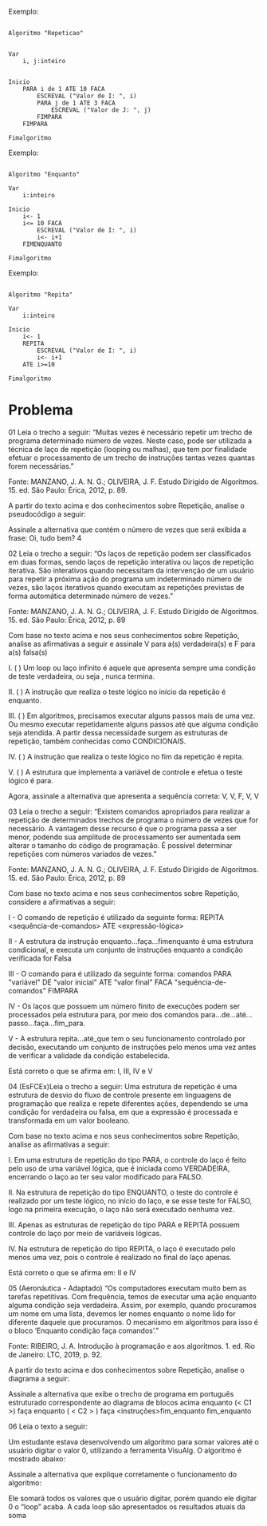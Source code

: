 Exemplo:

```

Algoritmo "Repeticao"


Var
	i, j:inteiro


Inicio
	PARA i de 1 ATE 10 FACA
		ESCREVAL ("Valor de I: ", i)
		PARA j de 1 ATE 3 FACA
			ESCREVAL ("Valor de J: ", j)
		FIMPARA
	FIMPARA	

Fimalgoritmo

```


Exemplo:

```

Algoritmo "Enquanto"

Var
	i:inteiro

Inicio
	i<- 1
	i<= 10 FACA
		ESCREVAL ("Valor de I: ", i)
		i<- i+1
	FIMENQUANTO

Fimalgoritmo

```

Exemplo:

```

Algoritmo "Repita"

Var
	i:inteiro

Inicio
	i<- 1
	REPITA
		ESCREVAL ("Valor de I: ", i)
		i<- i+1
	ATE i>=10

Fimalgoritmo

```


# Problema

01
Leia o trecho a seguir:
“Muitas vezes é necessário repetir um trecho de programa determinado número de vezes. Neste caso, pode ser utilizada a técnica de laço de repetição (looping ou malhas), que tem por finalidade efetuar o processamento de um trecho de instruções tantas vezes quantas forem necessárias.”

Fonte: MANZANO, J. A. N. G.; OLIVEIRA, J. F. Estudo Dirigido de Algoritmos. 15. ed. São Paulo: Érica, 2012, p. 89.

A partir do texto acima e dos conhecimentos sobre Repetição, analise o pseudocódigo a seguir:


​Assinale a alternativa que contém o número de vezes que será exibida a frase: Oi, tudo bem?
4


02
Leia o trecho a seguir:
“Os laços de repetição podem ser classificados em duas formas, sendo laços de repetição interativa ou laços de repetição iterativa. São interativos quando necessitam da intervenção de um usuário para repetir a próxima ação do programa um indeterminado número de vezes, são laços iterativos quando executam as repetições previstas de forma automática determinado número de vezes.”

Fonte: MANZANO, J. A. N. G.; OLIVEIRA, J. F. Estudo Dirigido de Algoritmos. 15. ed. São Paulo: Érica, 2012, p. 89

Com base no texto acima e nos seus conhecimentos sobre Repetição, analise as afirmativas a seguir e assinale V para a(s) verdadeira(s) e F para a(s) falsa(s)

I. ( ) Um loop ou laço infinito é aquele que apresenta sempre uma condição de teste verdadeira, ou seja , nunca termina.

II. ( ) A instrução que realiza o teste lógico no início da repetição é enquanto.

III. ( ) Em algoritmos, precisamos executar alguns passos mais de uma vez. Ou mesmo executar repetidamente alguns passos até que alguma condição seja atendida. A partir dessa necessidade surgem as estruturas de repetição, também conhecidas como CONDICIONAIS.

IV. ( ) A instrução que realiza o teste lógico no fim da repetição é repita.

V. ( ) A estrutura que implementa a variável de controle e efetua o teste lógico é para.

Agora, assinale a alternativa que apresenta a sequência correta:
​V, V, F, V, V


03
Leia o trecho a seguir:
“Existem comandos apropriados para realizar a repetição de determinados trechos de programa o número de vezes que for necessário. A vantagem desse recurso é que o programa passa a ser menor, podendo sua amplitude de processamento ser aumentada sem alterar o tamanho do código de programação. É possível determinar repetições com números variados de vezes.”

Fonte: MANZANO, J. A. N. G.; OLIVEIRA, J. F. Estudo Dirigido de Algoritmos. 15. ed. São Paulo: Érica, 2012, p. 89

Com base no texto acima e nos seus conhecimentos sobre Repetição, considere a afirmativas a seguir:

I - O comando de repetição é utilizado da seguinte forma: 
REPITA <sequência-de-comandos>
ATE <expressão-lógica>

II - A estrutura da instrução enquanto...faça...fimenquanto é uma estrutura condicional, e executa um conjunto de instruções enquanto a condição verificada for Falsa

III - O comando para é utilizado da seguinte forma: comandos PARA "variável" DE "valor inicial" ATE "valor final" FACA "sequência-de-comandos" FIMPARA

IV - Os laços que possuem um número finito de execuções podem ser processados pela estrutura para, por meio dos comandos para...de...até... passo...faça...fim_para.

V - A estrutura repita...até_que tem o seu funcionamento controlado por decisão, executando um conjunto de instruções pelo menos uma vez antes de verificar a validade da condição estabelecida.

Está correto o que se afirma em:
​I, III, IV e V


04
(EsFCEx)Leia o trecho a seguir:
Uma estrutura de repetição é uma estrutura de desvio do fluxo de controle presente em linguagens de programação que realiza e repete diferentes ações, dependendo se uma condição for verdadeira ou falsa, em que a expressão é processada e transformada em um valor booleano.

Com base no texto acima e nos seus conhecimentos sobre Repetição, analise as afirmativas a seguir:

I. Em uma estrutura de repetição do tipo PARA, o controle do laço é feito pelo uso de uma variável lógica, que é iniciada como VERDADEIRA, encerrando o laço ao ter seu valor modificado para FALSO.

II. Na estrutura de repetição do tipo ENQUANTO, o teste do controle é realizado por um teste lógico, no início do laço, e se esse teste for FALSO, logo na primeira execução, o laço não será executado nenhuma vez.

III. Apenas as estruturas de repetição do tipo PARA e REPITA possuem controle do laço por meio de variáveis lógicas.

IV. Na estrutura de repetição do tipo REPITA, o laço é executado pelo menos uma vez, pois o controle é realizado no final do laço apenas.

Está correto o que se afirma em:
​II e IV


05
(Aeronáutica - Adaptado)
“Os computadores executam muito bem as tarefas repetitivas. Com frequência, temos de executar uma ação enquanto alguma condição seja verdadeira. Assim, por exemplo, quando procuramos um nome em uma lista, devemos ler nomes enquanto o nome lido for diferente daquele que procuramos. O mecanismo em algoritmos para isso é o bloco ‘Enquanto condição faça comandos’.”

Fonte: RIBEIRO, J. A. Introdução à programação e aos algoritmos. 1. ed. Rio de Janeiro: LTC, 2019, p. 92.

A partir do texto acima e dos conhecimentos sobre Repetição, analise o diagrama a seguir:

​Assinale a alternativa que exibe o trecho de programa em português estruturado correspondente ao diagrama de blocos acima
​enquanto (< C1 >) faça
​enquanto ( < C2 > ) faça
​<instruções>
​fim_enquanto
​fim_enquanto


06
Leia o texto a seguir:

Um estudante estava desenvolvendo um algoritmo para somar valores até o usuário digitar o valor 0, utilizando a ferramenta VisuAlg. O algoritmo é mostrado abaixo:

​Assinale a alternativa que explique corretamente o funcionamento do algoritmo:​

Ele somará todos os valores que o usuário digitar, porém quando ele digitar 0 o “loop” acaba. A cada loop são apresentados os resultados atuais da soma